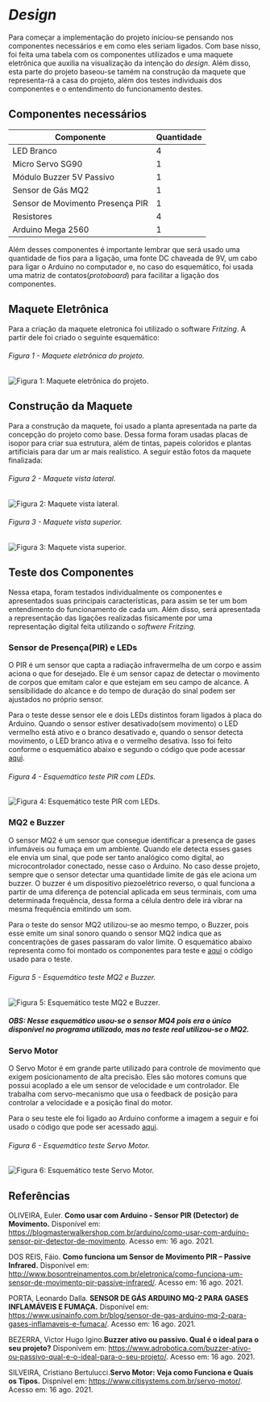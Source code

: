 # *Design*

Para começar a implementação do projeto iniciou-se pensando nos componentes necessários e em como eles seriam ligados. Com base nisso, foi feita uma tabela com os componentes utilizados e uma maquete eletrônica que auxilia na visualização da intenção do *design*. Além disso, esta parte do projeto baseou-se tamém na construção da maquete que representa-rá a casa do projeto, além dos testes individuais dos componentes e o entendimento do funcionamento destes.

## Componentes necessários 

Componente   | Quantidade
--------- | ------
LED Branco | 4
Micro Servo SG90| 1
Módulo Buzzer 5V Passivo | 1
Sensor de Gás MQ2 | 1
Sensor de Movimento Presença PIR | 1
Resistores | 4
Arduino Mega 2560 | 1

Além desses componentes é importante lembrar que será usado uma quantidade de fios para a ligação, uma fonte DC chaveada de 9V, um cabo para ligar o Arduino no computador e, no caso do esquemático, foi usada uma matriz de contatos(*protoboard*) para facilitar a ligação dos componentes.

## Maquete Eletrônica

Para a criação da maquete eletronica foi utilizado o software *Fritzing*. A partir dele foi criado o seguinte esquemático: 

###### Figura 1 - Maquete eletrônica do projeto.
![Figura 1: Maquete eletrônica do projeto.](./figuras/Maquete_eletrônica.jpg)

## Construção da Maquete
Para a construção da maquete, foi usado a planta apresentada na parte da concepção do projeto como base. Dessa forma foram usadas placas de isopor para criar sua estrutura, além de tintas, papeis coloridos e plantas artificiais para dar um ar mais realístico. A seguir estão fotos da maquete finalizada:
###### Figura 2 - Maquete vista lateral.
![Figura 2: Maquete vista lateral.](./figuras/Maquete_vista_lateral.jpg)
###### Figura 3 - Maquete vista superior.
![Figura 3: Maquete vista superior.](./figuras/Maquete_vista_superior.jpg)

## Teste dos Componentes
Nessa etapa, foram testados individualmente os componentes e apresentados suas principais características, para assim se ter um bom entendimento do funcionamento de cada um. Além disso, será apresentada a representação das ligações realizadas fisicamente por uma representação digital feita utilizando o *softwere* *Fritzing*.

### Sensor de Presença(PIR) e LEDs
O PIR é um sensor que capta a radiação infravermelha de um corpo e assim aciona o que for desejado. Ele é um sensor capaz de detectar o movimento de corpos que emitam calor e que estejam em seu campo de alcance. A sensibilidade do alcance e do tempo de duração do sinal podem ser ajustados no próprio sensor.

Para o teste desse sensor ele e dois LEDs distintos foram ligados à placa do Arduino. Quando o sensor estiver desativado(sem movimento) o LED vermelho está ativo e o branco desativado e, quando o sensor detecta movimento, o LED branco ativa e o vermelho desativa. Isso foi feito conforme o esquemático abaixo e segundo o código que pode acessar [aqui](./codigos/Teste_PIR_LEDs.ino).
###### Figura 4 - Esquemático teste PIR com LEDs.
![Figura 4: Esquemático teste PIR com LEDs.](./figuras/Teste_PIR_LEDs.png)

### MQ2 e Buzzer
O sensor MQ2 é um sensor que consegue identificar a presença de gases infumáveis ou fumaça em um ambiente. Quando ele detecta esses gases ele envia um sinal, que pode ser tanto analógico como digital, ao microcontrolador conectado, nesse caso o Arduino. No caso desse projeto, sempre que o sensor detectar uma quantidade limite de gás ele aciona um buzzer.
O buzzer é um dispositivo piezoelétrico reverso, o qual funciona a partir de uma diferença de potencial aplicada em seus terminais, com uma determinada frequência, dessa forma a célula dentro dele irá vibrar na mesma frequência emitindo um som.

Para o teste do sensor MQ2 utilizou-se ao mesmo tempo, o Buzzer, pois esse emite um sinal sonoro quando o sensor MQ2 indica que as concentrações de gases passaram do valor  limite. O esquemático abaixo representa como foi montado os componentes para teste e [aqui](./codigos/Teste_MQ2_Buzzer.ino) o código usado para o teste.

###### Figura 5 - Esquemático teste MQ2 e Buzzer.
![Figura 5: Esquemático teste MQ2 e Buzzer.](./figuras/Teste_MQ2_Buzzer.png)
##### **OBS:** Nesse esquemático usou-se o sensor MQ4 pois era o único disponível no programa utilizado, mas no teste real utilizou-se o MQ2.

### Servo Motor
O Servo Motor é em grande parte utilizado para controle de movimento que exigem posicionamento de alta precisão. Eles são motores comuns que possui acoplado a ele um sensor de velocidade e um controlador. Ele trabalha com servo-mecanismo que usa o feedback de posição para controlar a velocidade e a posição final do motor.

Para o seu teste ele foi ligado ao Arduino conforme a imagem a seguir e foi usado o código que pode ser acessado [aqui](./codigos/Teste_Servo.ino).
###### Figura 6 - Esquemático teste Servo Motor.
![Figura 6: Esquemático teste Servo Motor.](./figuras/Teste_Servo.png)

## Referências

OLIVEIRA, Euler. **Como usar com Arduino - Sensor PIR (Detector) de Movimento.** Disponível em: <https://blogmasterwalkershop.com.br/arduino/como-usar-com-arduino-sensor-pir-detector-de-movimento>. Acesso em: 16 ago. 2021.

DOS REIS, Fáio. **Como funciona um Sensor de Movimento PIR – Passive Infrared.** Disponível em: <http://www.bosontreinamentos.com.br/eletronica/como-funciona-um-sensor-de-movimento-pir-passive-infrared/>. Acesso em: 16 ago. 2021.

PORTA, Leonardo Dalla. **SENSOR DE GÁS ARDUINO MQ-2 PARA GASES INFLAMÁVEIS E FUMAÇA.** Disponível em: <https://www.usinainfo.com.br/blog/sensor-de-gas-arduino-mq-2-para-gases-inflamaveis-e-fumaca/>. Acesso em: 16 ago. 2021.

BEZERRA, Victor Hugo Igino.**Buzzer ativo ou passivo. Qual é o ideal para o seu projeto?** Disponívem em: <https://www.adrobotica.com/buzzer-ativo-ou-passivo-qual-e-o-ideal-para-o-seu-projeto/>. Acesso em: 16 ago. 2021.

SILVEIRA, Cristiano Bertulucci.**Servo Motor: Veja como Funciona e Quais os Tipos.** Dispnível em: <https://www.citisystems.com.br/servo-motor/>. Acesso em: 16 ago. 2021.
